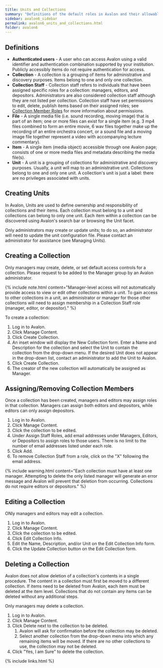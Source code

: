 ```yaml
---
title: Units and Collections
summary: "Definitions of the default roles in Avalon and their allowable actions."
sidebar: avalon6_sidebar
permalink: avalon6_units_and_collections.html
folder: avalon6
---
```


## Definitions

* __Authenticated users__ - A user who can access Avalon using a valid identifier and authentication combination supported by your institution. Publicly accessibly items do not require authentication for access.
* __Collection__ - A collection is a grouping of items for administrative and discovery purposes. Items belong to one and only one collection. 
* __Collection Staff__ - Collection staff refers to individuals that have been assigned specific roles for a collection: managers, editors, and depositors. Administrators are also considered collection staff although they are not listed per collection. Collection staff have set permissions to edit, delete, publish items based on their assigned roles; see [Collection Member Roles](avalon6_collection_member_roles) for more information about permissions.
* __File__ - A single media file (i.e. sound recording, moving image) that is part of an item; one or more files can exist for a single item (e.g. 3 mp4 files combined to form an entire movie, 6 wav files together make up the recording of an entire orchestra concert, or a sound file and a moving image file together represent a video with accompanying lecture commentary).
* __Item__ - A single item (media object) accessible through one Avalon page; consists of one or more media files and metadata describing the media file(s).
* __Unit__ - A unit is a grouping of collections for administrative and discovery purposes. Usually, a unit will map to an administrative unit. Collections belong to one and only one unit. A collection's unit is just a label: there are no privileges associated with units.

## Creating Units

In Avalon, Units are used to define ownership and responsibility of collections and their items. Each collection must belong to a unit and collections can belong to only one unit. Each item within a collection can be discovered using Avalon's search bar or browsing the Unit facet.

Only administrators may create or update units; to do so, an administrator will need to update the unit configuration file. Please contact an administrator for assistance (see Managing Units).

## Creating a Collection

Only managers may create, delete, or set default access controls for a collection. Please request to be added to the Manager group by an Avalon administrator.

{% include note.html content="Manager-level access will not automatically provide access to view or edit other collections within a unit. To gain access to other collections in a unit, an administrator or manager for those other collections will need to assign membership in a Collection Staff role (manager, editor, or depositor)." %}

To create a collection:

1. Log in to Avalon.
2. Click Manage Content.
3. Click Create Collection.
4. An inset window will display the New Collection form. Enter a Name and Description for the collection and select the Unit to contain the collection from the drop-down menu. If the desired Unit does not appear in the drop-down list, contact an administrator to add the Unit to Avalon.
5. Click Create Collection.
6. The creator of the new collection will automatically be assigned as Manager.

## Assigning/Removing Collection Members

Once a collection has been created, managers and editors may assign roles in that collection. Managers can assign both editors and depositors, while editors can only assign depositors.

1. Log in to Avalon.
2. Click Manage Content.
3. Click the collection to be edited.
4. Under Assign Staff Roles, add email addresses under Managers, Editors, or Depositors to assign roles to those users. There is no limit to the number of email addresses listed under each role. 
5. Click Add.
6. To remove Collection Staff from a role, click on the "X" following the email address.
   
{% include warning.html content="Each collection must have at least one manager. Attempting to delete the only listed manager will generate an error message and Avalon will prevent that deletion from occurring. Collections do not require editors or depositors." %}

## Editing a Collection

ONly managers and editors may edit a collection.

1. Log in to Avalon.
2. Click Manage Content.
3. Click the collection to be edited.
4. Click Edit Collection Info.
5. Edit the Name, Description, and/or Unit on the Edit Collection Info form.
6. Click the Update Collection button on the Edit Collection form.

## Deleting a Collection

Avalon does not allow deletion of a collection's contents in a single procedure. The content in a collection must first be moved to a different collection. If items need to be deleted from Avalon, each item must be deleted at the item level. Collections that do not contain any items can be deleted without any additional steps. 

Only managers may delete a collection.

1. Log in to Avalon.
2. Click Manage Content.
3. Click Delete next to the collection to be deleted.
   1. Avalon will ask for confirmation before the collection may be deleted.
   2. Select another collection from the drop-down menu into which any remaining items will be moved. If there are no other collections to use, the collection may not be deleted. 
5. Click "Yes, I am Sure" to delete the collection.

{% include links.html %}